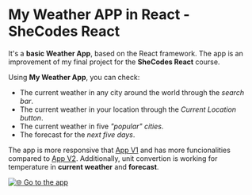 # My Weather APP in React - SheCodes React

It's a **basic Weather App**, based on the React framework. The app is an improvement of my final project for the **SheCodes React** course.

Using **My Weather App**, you can check:

- The current weather in any city around the world through the _search bar_.
- The current weather in your location through the _Current Location button_.
- The current weather in five _"popular" cities_.
- The forecast for the _next five days_.

The app is more responsive that [App V1](https://github.com/eme-digital-content/weather-app-local-basic) and has more funcionalities compared to [App V2](https://github.com/eme-digital-content/my-react-weather-app-final). Additionally, unit convertion is working for temperature in **current weather** and **forecast**.

[![🌐 Go to the app](https://img.shields.io/badge/🌐-Go_to_the_app-0D6EFD?style=for-the-badge)](https://my-react-weather-app-final.netlify.app/)
